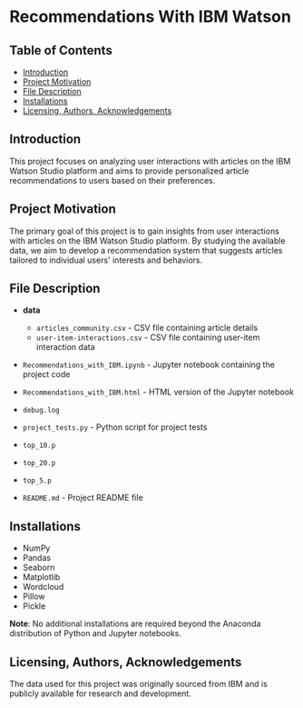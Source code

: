 # Recommendations With IBM Watson

## Table of Contents
- [Introduction](#Introduction)
- [Project Motivation](#Project-Motivation)
- [File Description](#File-Description)
- [Installations](#Installations)
- [Licensing, Authors, Acknowledgements](#Licensing-Authors-Acknowledgements)

## Introduction
This project focuses on analyzing user interactions with articles on the IBM Watson Studio platform and aims to provide personalized article recommendations to users based on their preferences.

## Project Motivation
The primary goal of this project is to gain insights from user interactions with articles on the IBM Watson Studio platform. By studying the available data, we aim to develop a recommendation system that suggests articles tailored to individual users' interests and behaviors.

## File Description
- **data**
  - `articles_community.csv` - CSV file containing article details
  - `user-item-interactions.csv` - CSV file containing user-item interaction data

- `Recommendations_with_IBM.ipynb` - Jupyter notebook containing the project code
- `Recommendations_with_IBM.html` - HTML version of the Jupyter notebook
- `debug.log`
- `project_tests.py` - Python script for project tests
- `top_10.p`
- `top_20.p`
- `top_5.p`

- `README.md` - Project README file

## Installations
- NumPy
- Pandas
- Seaborn
- Matplotlib
- Wordcloud
- Pillow
- Pickle

**Note**: No additional installations are required beyond the Anaconda distribution of Python and Jupyter notebooks.

## Licensing, Authors, Acknowledgements
The data used for this project was originally sourced from IBM and is publicly available for research and development.
